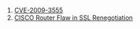 
1. [CVE-2009-3555](https://nvd.nist.gov/vuln/detail/CVE-2009-3555)
2. [CISCO Router Flaw in SSL Renegotiation](https://securitytracker.com/id?1023148)

